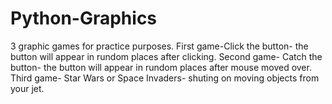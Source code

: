 # Python-Graphics
3 graphic games for practice purposes.
First game-Click the button- the button will appear in rundom places after clicking.
Second game- Catch the button- the button will appear in rundom places after mouse moved over.
Third game- Star Wars or Space Invaders- shuting on moving objects from your jet.
